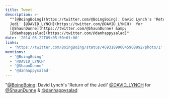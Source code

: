 ```yaml
---
title: Tweet
description: >-
  ""[@BoingBoing](https://twitter.com/@BoingBoing): David Lynch's 'Return of the
  Jedi' [@DAVID_LYNCH](https://twitter.com/@DAVID_LYNCH)  for
  [@ShaunDunne](https://twitter.com/@ShaunDunne) &amp;
  [@danhappysalad](https://twitter.com/@danhappysalad)"
date: '2014-05-22T09:05:50+01:00'
links:
  - 'https://twitter.com/BoingBoing/status/469318990045908992/photo/1'
mentions:
  - '@BoingBoing'
  - '@DAVID_LYNCH'
  - '@ShaunDunne'
  - '@danhappysalad'
---
```

"[@BoingBoing](https://twitter.com/@BoingBoing): David Lynch's 'Return of the Jedi' [@DAVID_LYNCH](https://twitter.com/@DAVID_LYNCH)  for [@ShaunDunne](https://twitter.com/@ShaunDunne) &amp; [@danhappysalad](https://twitter.com/@danhappysalad)
